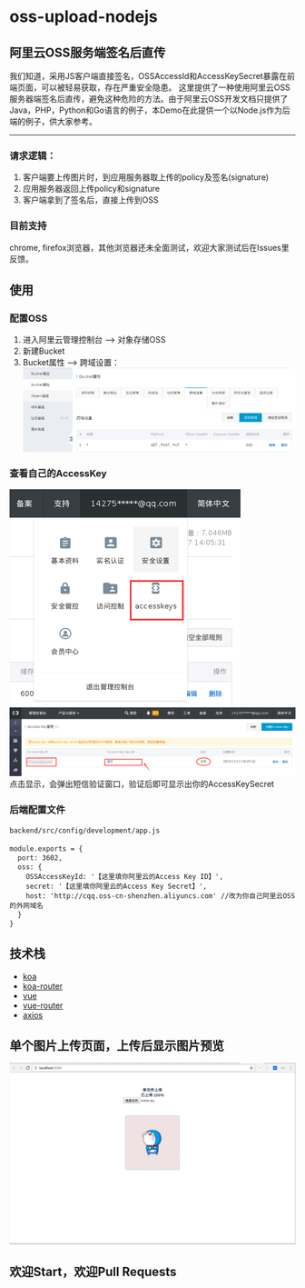 # oss-upload-nodejs
## 阿里云OSS服务端签名后直传
我们知道，采用JS客户端直接签名，OSSAccessId和AccessKeySecret暴露在前端页面，可以被轻易获取，存在严重安全隐患。
这里提供了一种使用阿里云OSS服务器端签名后直传，避免这种危险的方法。由于阿里云OSS开发文档只提供了Java，PHP，Python和Go语言的例子，本Demo在此提供一个以Node.js作为后端的例子，供大家参考。
***
### 请求逻辑：
1. 客户端要上传图片时，到应用服务器取上传的policy及签名(signature)
2. 应用服务器返回上传policy和signature
3. 客户端拿到了签名后，直接上传到OSS

### 目前支持
chrome, firefox浏览器，其他浏览器还未全面测试，欢迎大家测试后在Issues里反馈。

## 使用
### 配置OSS
1. 进入阿里云管理控制台 --> 对象存储OSS
2. 新建Bucket
3. Bucket属性 --> 跨域设置：
![image](./images/cors.png)

### 查看自己的AccessKey
![image](./images/accesskey.png)
![image](./images/accesskey2.png)
点击显示，会弹出短信验证窗口，验证后即可显示出你的AccessKeySecret

### 后端配置文件
```
backend/src/config/development/app.js

module.exports = {
  port: 3602,
  oss: {
    OSSAccessKeyId: '【这里填你阿里云的Access Key ID】',
    secret: '【这里填你阿里云的Access Key Secret】',
    host: 'http://cqq.oss-cn-shenzhen.aliyuncs.com' //改为你自己阿里云OSS的外网域名
  }
}

```
## 技术栈
- [koa](http://koajs.com/)
- [koa-router](https://github.com/alexmingoia/koa-router)
- [vue](http://cn.vuejs.org/)
- [vue-router](https://router.vuejs.org/)
- [axios](https://github.com/mzabriskie/axios)

## 单个图片上传页面，上传后显示图片预览
![image](./images/localhost.png)

## 欢迎Start，欢迎Pull Requests
